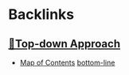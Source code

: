
# Backlinks
## [🌲Top-down Approach](<🌲Top-down Approach.md>)
- [Map of Contents](<Map of Contents.md>) [bottom-line](<bottom-line.md>)

